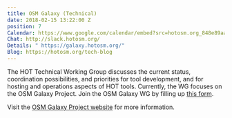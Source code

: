 ```yaml
---
title: OSM Galaxy (Technical)
date: 2018-02-15 13:22:00 Z
position: 7
Calendar: https://www.google.com/calendar/embed?src=hotosm.org_848e89aaiab04ag94d23rqn558%40group.calendar.google.com
Chat: http://slack.hotosm.org/
Details: " https://galaxy.hotosm.org/"
Blog: https://hotosm.org/tech-blog
---
```


The HOT Technical Working Group discusses the current status, coordination possibilities, and priorities for tool development, and for hosting and operations aspects of HOT tools. Currently, the WG focuses on the OSM Galaxy Project. Join the OSM Galaxy WG by filling up [this form](https://bit.ly/galaxy-contribution).

Visit the [OSM Galaxy Project website](https://galaxy.hotosm.org/) for more information.
